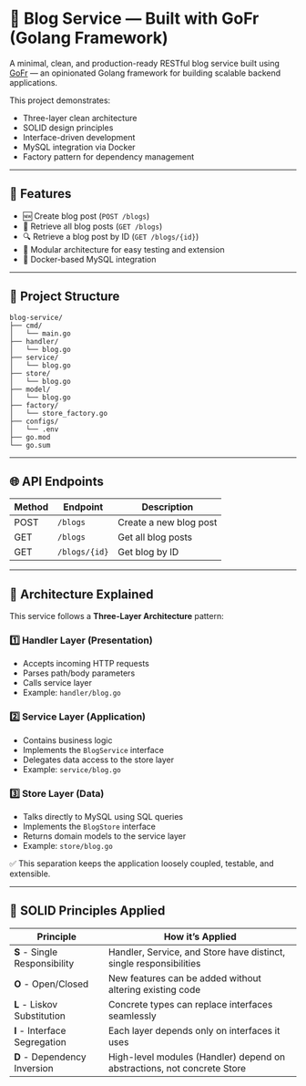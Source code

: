 # 📝 Blog Service — Built with GoFr (Golang Framework)

A minimal, clean, and production-ready RESTful blog service built using [GoFr](https://github.com/tothenew/gofr) — an opinionated Golang framework for building scalable backend applications.

This project demonstrates:

- Three-layer clean architecture
- SOLID design principles
- Interface-driven development
- MySQL integration via Docker
- Factory pattern for dependency management

---

## 🚀 Features

- 🆕 Create blog post (`POST /blogs`)
- 📖 Retrieve all blog posts (`GET /blogs`)
- 🔍 Retrieve a blog post by ID (`GET /blogs/{id}`)
- 🧱 Modular architecture for easy testing and extension
- 🐳 Docker-based MySQL integration

---

## 📁 Project Structure

```
blog-service/
├── cmd/
│   └── main.go
├── handler/
│   └── blog.go
├── service/
│   └── blog.go
├── store/
│   └── blog.go
├── model/
│   └── blog.go
├── factory/
│   └── store_factory.go
├── configs/
│   └── .env
├── go.mod
└── go.sum
```

---

## 🌐 API Endpoints

| Method | Endpoint      | Description            |
| ------ | ------------- | ---------------------- |
| POST   | `/blogs`      | Create a new blog post |
| GET    | `/blogs`      | Get all blog posts     |
| GET    | `/blogs/{id}` | Get blog by ID         |

---

## 🔁 Architecture Explained

This service follows a **Three-Layer Architecture** pattern:

### 1️⃣ Handler Layer (Presentation)

- Accepts incoming HTTP requests
- Parses path/body parameters
- Calls service layer
- Example: `handler/blog.go`

### 2️⃣ Service Layer (Application)

- Contains business logic
- Implements the `BlogService` interface
- Delegates data access to the store layer
- Example: `service/blog.go`

### 3️⃣ Store Layer (Data)

- Talks directly to MySQL using SQL queries
- Implements the `BlogStore` interface
- Returns domain models to the service layer
- Example: `store/blog.go`

✅ This separation keeps the application loosely coupled, testable, and extensible.

---

## 🧠 SOLID Principles Applied

| Principle                     | How it’s Applied                                                        |
| ----------------------------- | ----------------------------------------------------------------------- |
| **S** - Single Responsibility | Handler, Service, and Store have distinct, single responsibilities      |
| **O** - Open/Closed           | New features can be added without altering existing code                |
| **L** - Liskov Substitution   | Concrete types can replace interfaces seamlessly                        |
| **I** - Interface Segregation | Each layer depends only on interfaces it uses                           |
| **D** - Dependency Inversion  | High-level modules (Handler) depend on abstractions, not concrete Store |

```

```
